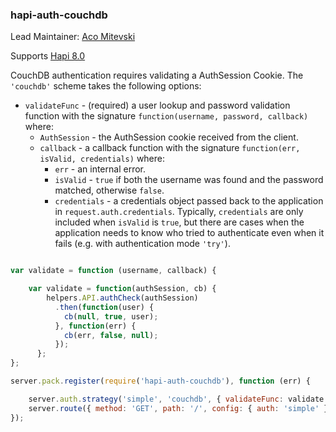 ### hapi-auth-couchdb

Lead Maintainer: [Aco Mitevski](https://github.com/amitevski)

Supports [Hapi 8.0](https://github.com/hapijs/hapi)

CouchDB authentication requires validating a AuthSession Cookie. The `'couchdb'` scheme takes the following options:

- `validateFunc` - (required) a user lookup and password validation function with the signature `function(username, password, callback)` where:
    - `AuthSession` - the AuthSession cookie received from the client.
    - `callback` - a callback function with the signature `function(err, isValid, credentials)` where:
        - `err` - an internal error.
        - `isValid` - `true` if both the username was found and the password matched, otherwise `false`.
        - `credentials` - a credentials object passed back to the application in `request.auth.credentials`. Typically, `credentials` are only
          included when `isValid` is `true`, but there are cases when the application needs to know who tried to authenticate even when it fails
          (e.g. with authentication mode `'try'`).

```javascript

var validate = function (username, callback) {

    var validate = function(authSession, cb) {
        helpers.API.authCheck(authSession)
          .then(function(user) {
            cb(null, true, user);
          }, function(err) {
            cb(err, false, null);
          });
      };
};

server.pack.register(require('hapi-auth-couchdb'), function (err) {

    server.auth.strategy('simple', 'couchdb', { validateFunc: validate });
    server.route({ method: 'GET', path: '/', config: { auth: 'simple' } });
});
```
